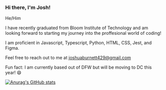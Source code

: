 ### Hi there, I'm Josh!

He/Him

I have recently graduated from Bloom Institute of Technology and am looking forward to starting my journey into the proffesional world of coding!

I am proficient in Javascript, Typescript, Python, HTML, CSS, Jest, and Figma.

Feel free to reach out to me at joshuaburnett429@gmail.com

Fun fact: I am currently based out of DFW but will be moving to DC this year! 😄

[![Anurag's GitHub stats](https://github-readme-stats.vercel.app/api?username=JBurnettT117&show-icons=true&theme=nightowl)](https://github.com/JBurnettT117/github-readme-stats)


<!--
**JBurnettT117/JBurnettT117** is a ✨ _special_ ✨ repository because its `README.md` (this file) appears on your GitHub profile.

Here are some ideas to get you started:

- 🔭 I’m currently working on ...
- 🌱 I’m currently learning ...
- 👯 I’m looking to collaborate on ...
- 🤔 I’m looking for help with ...
- 💬 Ask me about ...
- 📫 How to reach me: ...
- 😄 Pronouns: ...
- ⚡ Fun fact: ...
-->

